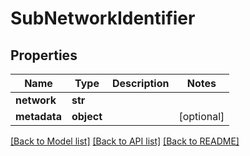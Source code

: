 # SubNetworkIdentifier

## Properties
Name | Type | Description | Notes
------------ | ------------- | ------------- | -------------
**network** | **str** |  | 
**metadata** | **object** |  | [optional] 

[[Back to Model list]](../README.md#documentation-for-models) [[Back to API list]](../README.md#documentation-for-api-endpoints) [[Back to README]](../README.md)

